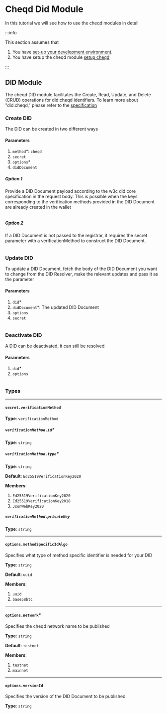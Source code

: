 # Cheqd Did Module

In this tutorial we will see how to use the cheqd modules in detail

:::info

This section assumes that

1. You have [set-up your development environment](../../getting-started).
2. You have setup the cheqd module [setup cheqd](../modules/cheqd.md)

:::

## DID Module

The cheqd DID module facilitates the Create, Read, Update, and Delete (CRUD) operations for did:cheqd identifiers. To learn more about "did:cheqd," please refer to the [specification](https://github.com/cheqd/identity-docs/blob/main/architecture/adr-list/adr-001-cheqd-did-method.md)

### Create DID

The DID can be created in two different ways

#### Parameters

1. `method`\*: `cheqd`
2. `secret`
3. `options`\*
4. `didDocument`

##### Option 1

Provide a DID Document payload according to the w3c did core specification in the request body. This is possible when the keys corresponding to the verification methods provided in the DID Document are already created in the wallet

```typescript showLineNumbers set-up-cheqd.ts section-2

```

##### Option 2

If a DID Document is not passed to the registrar, it requires the secret parameter with a verificationMethod to construct the DID Document.

```typescript showLineNumbers set-up-cheqd.ts section-3

```

### Update DID

To update a DID Document, fetch the body of the DID Document you want to change from the DID Resolver, make the relevant updates and pass it as the parameter

#### Parameters

1. `did`\*
2. `didDocument`\*: The updated DID Document
3. `options`
4. `secret`

```typescript showLineNumbers set-up-cheqd.ts section-4

```

### Deactivate DID

A DID can be deactivated, it can still be resolved

#### Parameters

1. `did`\*
2. `options`

```typescript showLineNumbers set-up-cheqd.ts section-5

```

### Types

---

#### `secret.verificationMethod`

**Type**: `verificationMethod`

##### `verificationMethod.id`\*

**Type**: `string`

##### `verificationMethod.type`\*

**Type**: `string`

**Default**: `Ed25519VerificationKey2020`

**Members**:

1. `Ed25519VerificationKey2020`
2. `Ed25519VerificationKey2018`
3. `JsonWebKey2020`

##### `verificationMethod.privateKey`

**Type**: `string`

---

#### `options.methodSpecificIdAlgo`

Specifies what type of method specific identifier is needed for your DID

**Type**: `string`

**Default**: `uuid`

**Members**:

1. `uuid`
2. `base58btc`

---

#### `options.network`\*

Specifies the cheqd network name to be published

**Type**: `string`

**Default**: `testnet`

**Members**:

1. `testnet`
2. `mainnet`

---

#### `options.versionId`

Specifies the version of the DID Document to be published

**Type**: `string`
